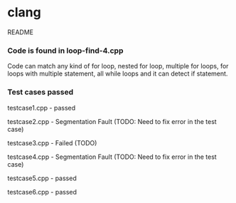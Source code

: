 # clang



README


### Code is found in loop-find-4.cpp
Code can match any kind of for loop, nested for loop, multiple for loops, for loops with multiple statement, all while loops and it can detect if statement.

### Test cases passed

testcase1.cpp  -  passed

testcase2.cpp  -  Segmentation Fault (TODO: Need to fix error in the test case)

testcase3.cpp  -  Failed (TODO)

testcase4.cpp  -  Segmentation Fault (TODO: Need to fix error in the test case)

testcase5.cpp  -  passed

testcase6.cpp  -  passed

